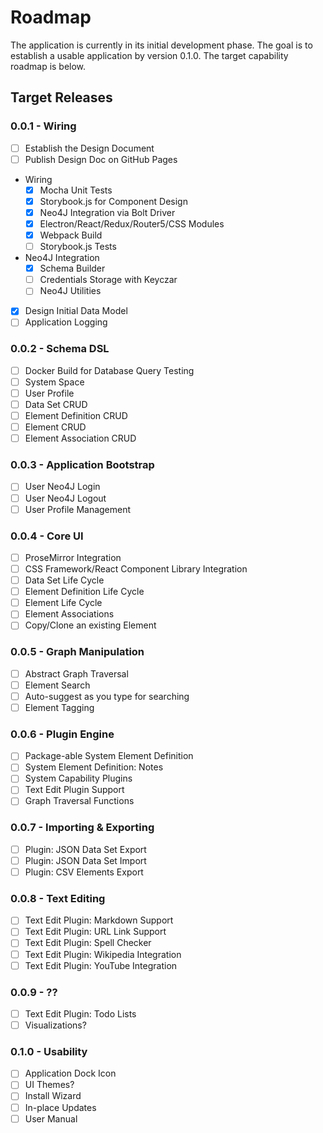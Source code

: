 # Roadmap
The application is currently in its initial development phase. The goal is to establish a usable application by version 0.1.0. The target capability roadmap is below.

## Target Releases
### 0.0.1 - Wiring
- [ ] Establish the Design Document
- [ ] Publish Design Doc on GitHub Pages
- Wiring
	- [X] Mocha Unit Tests
	- [X] Storybook.js for Component Design
	- [X] Neo4J Integration via Bolt Driver
	- [X] Electron/React/Redux/Router5/CSS Modules
	- [X] Webpack Build
	- [ ] Storybook.js Tests
- Neo4J Integration
	- [X] Schema Builder
	- [ ] Credentials Storage with Keyczar
	- [ ] Neo4J Utilities
- [X] Design Initial Data Model
- [ ] Application Logging

### 0.0.2 - Schema DSL
- [ ] Docker Build for Database Query Testing
- [ ] System Space
- [ ] User Profile 
- [ ] Data Set CRUD
- [ ] Element Definition CRUD
- [ ] Element CRUD
- [ ] Element Association CRUD

### 0.0.3 - Application Bootstrap
- [ ] User Neo4J Login
- [ ] User Neo4J Logout
- [ ] User Profile Management

### 0.0.4 - Core UI
- [ ] ProseMirror Integration
- [ ] CSS Framework/React Component Library Integration
- [ ] Data Set Life Cycle
- [ ] Element Definition Life Cycle 
- [ ] Element Life Cycle 
- [ ] Element Associations
- [ ] Copy/Clone an existing Element

### 0.0.5 - Graph Manipulation
- [ ] Abstract Graph Traversal
- [ ] Element Search
- [ ] Auto-suggest as you type for searching
- [ ] Element Tagging

### 0.0.6 - Plugin Engine
- [ ] Package-able System Element Definition
- [ ] System Element Definition: Notes
- [ ] System Capability Plugins
- [ ] Text Edit Plugin Support
- [ ] Graph Traversal Functions

### 0.0.7 - Importing & Exporting
- [ ] Plugin: JSON Data Set Export
- [ ] Plugin: JSON Data Set Import
- [ ] Plugin: CSV Elements Export

### 0.0.8 - Text Editing
- [ ] Text Edit Plugin: Markdown Support
- [ ] Text Edit Plugin: URL Link Support
- [ ] Text Edit Plugin: Spell Checker
- [ ] Text Edit Plugin: Wikipedia Integration
- [ ] Text Edit Plugin: YouTube Integration

### 0.0.9 - ??
- [ ] Text Edit Plugin: Todo Lists
- [ ] Visualizations?

### 0.1.0 - Usability
- [ ] Application Dock Icon
- [ ] UI Themes?
- [ ] Install Wizard
- [ ] In-place Updates
- [ ] User Manual
